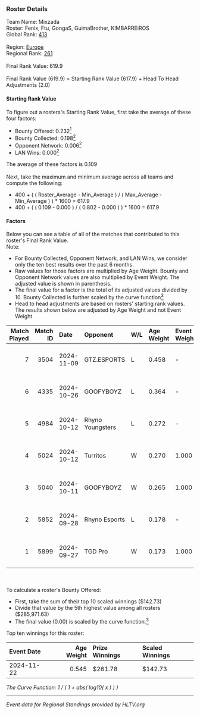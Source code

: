 ### Roster Details<br />
Team Name: Mixzada<br />
Roster: Fenix, Ftu, GongaS, GuimaBrother, KIMBARREiROS<br />
Global Rank: [413](../../standings_global_2025_02_28.md)<br />
<br />
Region: [Europe]( ../../standings_europe_2025_02_28.md)<br />
Regional Rank: [261]( ../../standings_europe_2025_02_28.md)<br />
<br />
Final Rank Value:  619.9<br />
<br />
Final Rank Value (619.9) = Starting Rank Value (617.9) + Head To Head Adjustments (2.0)<br />

#### Starting Rank Value<br />
To figure out a rosters's Starting Rank Value, first take the average of these four factors:<br />
- Bounty Offered: 0.232[<sup>1</sup>](#table2)
- Bounty Collected: 0.198[<sup>2</sup>](#table1)
- Opponent Network: 0.006[<sup>2</sup>](#table1)
- LAN Wins: 0.000[<sup>2</sup>](#table1)

The average of these factors is 0.109<br />
<br />
Next, take the maximum and minimum average across all teams and compute the following:<br />
- 400 + ( ( Roster_Average - Min_Average ) / ( Max_Average - Min_Average ) ) * 1600 = 617.9
- 400 + ( ( 0.109 - 0.000 ) / ( 0.802 - 0.000 ) ) * 1600 = 617.9


#### Factors<br />
Below you can see a table of all of the matches that contributed to this roster's Final Rank Value.<br />
Note:<br />

- For Bounty Collected, Opponent Network, and LAN Wins, we consider only the ten best results over the past 6 months.
- Raw values for those factors are multiplied by Age Weight. Bounty and Opponent Network values are also multiplied by Event Weight. The adjusted value is shown in parenthesis.
- The final value for a factor is the total of its adjusted values divided by 10. Bounty Collected is further scaled by the curve function[<sup>3</sup>](#curveFunction)
- Head to head adjustments are based on rosters' starting rank values. The results shown below are adjusted by Age Weight and not Event Weight
<span id="table1"></span><br />


| Match Played | Match ID | Date       | Opponent         | W/L | Age Weight | Event Weight | Bounty Collected | Opponent Network | LAN Wins  | H2H Adj. | Roster                                            |
| -: | -: | :- | :- | :- | :- | :- | :- | :- | :- | -: | :- |
|            7 |     3504 | 2024-11-09 | GTZ.ESPORTS      | L   | 0.458      | -            | -                | -                | -         |    -0.22 | Fenix, Ftu, GongaS, GuimaBrother, KIMBARREiROS    |
|            6 |     4335 | 2024-10-26 | GOOFYBOYZ        | L   | 0.364      | -            | -                | -                | -         |    -2.98 | Fenix, Ftu, GongaS, GuimaBrother, KIMBARREiROS    |
|            5 |     4984 | 2024-10-12 | Rhyno Youngsters | L   | 0.272      | -            | -                | -                | -         |    -2.22 | Fenix, Ftu, GongaS, GuimaBrother, KIMBARREiROS    |
|            4 |     5024 | 2024-10-12 | Turritos         | W   | 0.270      | 1.000        | 0.000 (0.000)    | 0.008 (0.002)    | 0 (0.000) |     1.90 | Fenix, Ftu, GongaS, GuimaBrother, KIMBARREiROS    |
|            3 |     5040 | 2024-10-11 | GOOFYBOYZ        | W   | 0.265      | 1.000        | 0.003 (0.001)    | 0.198 (0.053)    | 0 (0.000) |     6.26 | Fenix, Ftu, GongaS, GuimaBrother, KIMBARREiROS    |
|            2 |     5852 | 2024-09-28 | Rhyno Esports    | L   | 0.178      | -            | -                | -                | -         |    -1.94 | Fenix, Ftu, GuimaBrother, KIMBARREiROS, Virgolino |
|            1 |     5899 | 2024-09-27 | TGD Pro          | W   | 0.173      | 1.000        | 0.000 (0.000)    | 0.051 (0.009)    | 0 (0.000) |     1.23 | Fenix, Ftu, GuimaBrother, KIMBARREiROS, Virgolino |

<br />
<span id="table2"></span><br />
To calculate a roster's Bounty Offered:<br />

- First, take the sum of their top 10 scaled winnings ($142.73)
- Divide that value by the 5th highest value among all rosters ($285,971.63)
- The final value (0.00) is scaled by the curve function.[<sup>3</sup>](#curveFunction)

Top ten winnings for this roster:<br />

| Event Date | Age Weight | Prize Winnings | Scaled Winnings |
| :- | -: | :- | :- |
| 2024-11-22 |      0.545 | $261.78        | $142.73         |


<span id="curveFunction"></span>_The Curve Function: 1 / ( 1 + abs( log10( x ) ) )_<br />

---
_Event data for Regional Standings provided by HLTV.org_<br />
